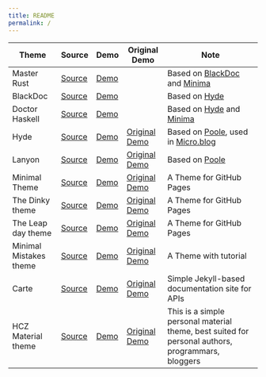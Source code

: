 ```yaml
---
title: README
permalink: /
---
```


| Theme | Source | Demo | Original Demo | Note |
|---|---|---|---|---|
| Master Rust | [Source](https://github.com/twocolumn/master-rust) | [Demo](https://twocolumn.github.io/master-rust/) | | Based on [BlackDoc](https://github.com/twocolumn/BlackDoc) and [Minima](https://github.com/esovm/minima) |
| BlackDoc | [Source](https://github.com/twocolumn/BlackDoc) | [Demo](https://twocolumn.github.io/BlackDoc/) | | Based on [Hyde](https://github.com/twocolumn/hyde) |
| Doctor Haskell | [Source](https://github.com/twocolumn/doctor-haskell) | [Demo](https://twocolumn.github.io/doctor-haskell/) |  | Based on [Hyde](https://github.com/twocolumn/hyde) and [Minima](https://github.com/esovm/minima) |
| Hyde | [Source](https://github.com/twocolumn/hyde) | [Demo](https://twocolumn.github.io/hyde/) | [Original Demo](https://hyde.getpoole.com/) | Based on [Poole](https://github.com/esovm/poole), used in [Micro.blog](https://micro.blog/) |
| Lanyon | [Source](https://github.com/twocolumn/lanyon) | [Demo](https://twocolumn.github.io/lanyon/) | [Original Demo](http://lanyon.getpoole.com/) | Based on [Poole](https://github.com/esovm/poole) |
| Minimal Theme | [Source](https://github.com/twocolumn/minimal) | [Demo](https://twocolumn.github.io/minimal/) | [Original Demo](https://orderedlist.com/minimal/) | A Theme for GitHub Pages |
| The Dinky theme | [Source](https://github.com/twocolumn/dinky) | [Demo](https://twocolumn.github.io/dinky/) | [Original Demo](https://pages-themes.github.io/dinky/) | A Theme for GitHub Pages |
| The Leap day theme | [Source](https://github.com/twocolumn/leap-day) | [Demo](https://twocolumn.github.io/leap-day/) | [Original Demo](https://pages-themes.github.io/leap-day/) | A Theme for GitHub Pages |
| Minimal Mistakes theme | [Source](https://github.com/twocolumn/minimal-mistakes) | [Demo](https://twocolumn.github.io/minimal-mistakes/) | [Original Demo](https://mmistakes.github.io/minimal-mistakes/) | A Theme with tutorial |
| Carte | [Source](https://github.com/twocolumn/carte) | [Demo](https://twocolumn.github.io/carte/) | [Original Demo](http://wiredcraft.github.io/carte/) | Simple Jekyll-based documentation site for APIs |
| HCZ Material theme | [Source](https://github.com/twocolumn/hcz-jekyll-blog) | [Demo](https://twocolumn.github.io/hcz-jekyll-blog/) | [Original Demo](https://codeasashu.github.io/hcz-jekyll-blog/) | This is a simple personal material theme, best suited for personal authors, programmars, bloggers |


